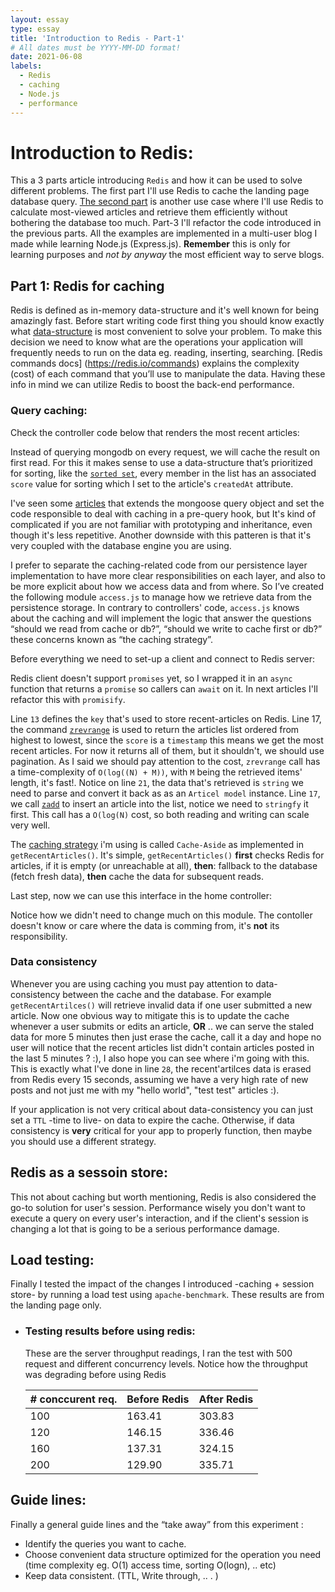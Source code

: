 ```yaml
---
layout: essay
type: essay
title: 'Introduction to Redis - Part-1'
# All dates must be YYYY-MM-DD format!
date: 2021-06-08
labels:
  - Redis
  - caching
  - Node.js
  - performance
---
```


# Introduction to Redis:

This a 3 parts article introducing `Redis` and how it can be used to solve different problems. The first part I'll use Redis to cache the landing page database query.
[The second part]() is another use case where I'll use Redis to calculate most-viewed articles and retrieve them efficiently without bothering the database too much.
Part-3 I'll refactor the code introduced in the previous parts.
All the examples are implemented in a multi-user blog I made while learning Node.js (Express.js). **Remember** this is only for learning purposes and _not by anyway_ the most efficient way to serve blogs.

## Part 1: Redis for caching

Redis is defined as in-memory data-structure and it's well known for being amazingly fast. Before start writing code first thing you should know exactly what [data-structure](https://redislabs.com/redis-enterprise/data-structures/) is most convenient to solve your problem. To make this decision we need to know what are the operations your application will frequently needs to run on the data eg. reading, inserting, searching. [Redis commands docs] (https://redis.io/commands) explains the complexity (cost) of each command that you’ll use to manipulate the data. Having these info in mind we can utilize Redis to boost the back-end performance.

### Query caching:

Check the controller code below that renders the most recent articles:

<script src="https://gist.github.com/3omer/da4271554d3a050817219d3aa8a64070/095530fc4177acf0194e3c3a20a9a919b091a5b8.js?file=main.js"></script>

Instead of querying mongodb on every request, we will cache the result on first read.
For this it makes sense to use a data-structure that’s prioritized for sorting, like the [`sorted set`](https://redis.io/topics/data-types#sorted-sets), every member in the list has an associated `score` value for sorting which I set to the article's `createdAt` attribute.

I've seen some [articles](https://medium.com/@haimrait/how-to-add-a-redis-cache-layer-to-mongoose-in-node-js-a9729181ad69) that extends the mongoose query object and set the code responsible to deal with caching in a pre-query hook, but It's kind of complicated if you are not familiar with prototyping and inheritance, even though it's less repetitive. Another downside with this patteren is that it's very coupled with the database engine you are using.

I prefer to separate the caching-related code from our persistence layer implementation to have more clear responsibilities on each layer, and also to be more explicit about how we access data and from where. So I’ve created the following module `access.js` to manage how we retrieve data from the persistence storage. In contrary to controllers' code, `access.js` knows about the caching and will implement the logic that answer the questions “should we read from cache or db?”, “should we write to cache first or db?” these concerns known as “the caching strategy”.

Before everything we need to set-up a client and connect to Redis server:

<script src="https://gist.github.com/3omer/da4271554d3a050817219d3aa8a64070/027943637f2be071a3f406968384a2752e9cf46a.js?file=redis.js"></script>

<script src="https://gist.github.com/3omer/da4271554d3a050817219d3aa8a64070/027943637f2be071a3f406968384a2752e9cf46a.js?file=access.js"></script>

Redis client doesn't support `promises` yet, so I wrapped it in an `async` function that returns a `promise` so callers can `await` on it. In next articles I'll refactor this with `promisify`.

Line `13` defines the `key` that's used to store recent-articles on Redis. Line 17, the command [`zrevrange`](https://redis.io/commands/zrevrange) is used to return the articles list ordered from highest to lowest, since the `score` is a `timestamp` this means we get the most recent articles. For now it returns all of them, but it shouldn't, we should use pagination.
As I said we should pay attention to the cost, `zrevrange` call has a time-complexity of `O(log((N) + M))`, with `M` being the retrieved items' length, it's fast!.
Notice on line `21`, the data that's retrieved is `string` we need to parse and convert it back as as an `Articel model` instance.
Line `17`, we call [`zadd`](https://redis.io/commands/zadd) to insert an article into the list, notice we need to `stringfy` it first. This call has a `O(log(N)` cost, so both reading and writing can scale very well.

The [caching strategy](https://codeahoy.com/2017/08/11/caching-strategies-and-how-to-choose-the-right-one/) i'm using is called `Cache-Aside` as implemented in `getRecentArticles()`. It's simple, `getRecentArticles()` **first** checks Redis for articles, if it is empty (or unreachable at all), **then**: fallback to the database (fetch fresh data), **then** cache the data for subsequent reads.

Last step, now we can use this interface in the home controller:

<script src="https://gist.github.com/3omer/da4271554d3a050817219d3aa8a64070/027943637f2be071a3f406968384a2752e9cf46a.js?file=main.js"></script>

Notice how we didn't need to change much on this module. The contoller doesn't know or care where the data is comming from, it's **not** its responsibility.

### Data consistency

Whenever you are using caching you must pay attention to data-consistency between the cache and the database. For example `getRecentArtilces()` will retrieve invalid data if one user submitted a new article.
Now one obvious way to mitigate this is to update the cache whenever a user submits or edits an article, **OR** .. we can serve the staled data for more 5 minutes then just erase the cache, call it a day and hope no user will notice that the recent articles list didn't contain articles posted in the last 5 minutes ? :), I also hope you can see where i'm going with this.
This is exactly what I've done in line `28`, the recent'artilces data is erased from Redis every 15 seconds, assuming we have a very high rate of new posts and not just me with my "hello world", "test test" articles :).

If your application is not very critical about data-consistency you can just set a `TTL` -time to live- on data to expire the cache.
Otherwise, if data consistency is **very** critical for your app to properly function, then maybe you should use a different strategy.

## Redis as a sessoin store:

This not about caching but worth mentioning, Redis is also considered the go-to solution for user's session. Performance wisely you don't want to execute a query on every user's interaction, and if the client's session is changing a lot that is going to be a serious performance damage.

## Load testing:

Finally I tested the impact of the changes I introduced -caching + session store- by running a load test using `apache-benchmark`. These results are from the landing page only.

- ### Testing results before using redis:

  These are the server throughput readings, I ran the test with 500 request and different concurrency levels. Notice how the throughput was degrading before using Redis

  <table class="ui celled table">
    <thead>
      <tr><th># conccurent req. </th>
      <th>Before Redis</th>
      <th>After Redis</th>
    </tr></thead>
    <tbody>
      <tr>
        <td data-label="# conccurent req.">100</td>
        <td data-label="Before Redis">163.41</td>
        <td data-label="After Redis">303.83</td>
      </tr>
      <tr>
        <td data-label="# conccurent req.">120</td>
        <td data-label="Before Redis">146.15</td>
        <td data-label="After Redis">336.46</td>
      </tr>
      <tr>
        <td data-label="# conccurent req.">160</td>
        <td data-label="Before Redis">137.31</td>
        <td data-label="After Redis">324.15</td>
      </tr>
      <tr>
        <td data-label="# conccurent req.">200</td>
        <td data-label="Before Redis">129.90</td>
        <td data-label="After Redis">335.71</td>
      </tr>
    </tbody>
  </table>

## Guide lines:

Finally a general guide lines and the “take away” from this experiment :

- Identify the queries you want to cache.
- Choose convenient data structure optimized for the operation you need (time complexity eg. O(1) access time, sorting O(logn), .. etc)
- Keep data consistent. (TTL, Write through, .. . )
